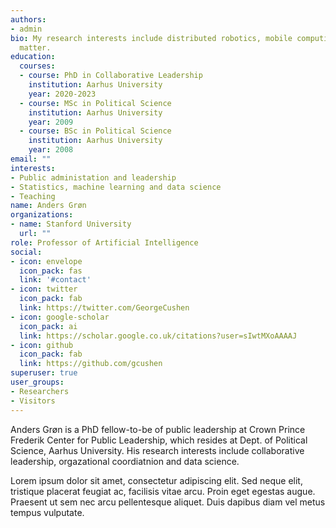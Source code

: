 ```yaml
---
authors:
- admin
bio: My research interests include distributed robotics, mobile computing and programmable
  matter.
education:
  courses:
  - course: PhD in Collaborative Leadership
    institution: Aarhus University
    year: 2020-2023
  - course: MSc in Political Science
    institution: Aarhus University
    year: 2009
  - course: BSc in Political Science
    institution: Aarhus University
    year: 2008
email: ""
interests:
- Public administation and leadership
- Statistics, machine learning and data science
- Teaching
name: Anders Grøn
organizations:
- name: Stanford University
  url: ""
role: Professor of Artificial Intelligence
social:
- icon: envelope
  icon_pack: fas
  link: '#contact'
- icon: twitter
  icon_pack: fab
  link: https://twitter.com/GeorgeCushen
- icon: google-scholar
  icon_pack: ai
  link: https://scholar.google.co.uk/citations?user=sIwtMXoAAAAJ
- icon: github
  icon_pack: fab
  link: https://github.com/gcushen
superuser: true
user_groups:
- Researchers
- Visitors
---
```


Anders Grøn is a PhD fellow-to-be of public leadership at Crown Prince Frederik Center for Public Leadership, which resides at Dept. of Political Science, Aarhus University. His research interests include collaborative leadership, orgazational coordiatnion and data science. 

Lorem ipsum dolor sit amet, consectetur adipiscing elit. Sed neque elit, tristique placerat feugiat ac, facilisis vitae arcu. Proin eget egestas augue. Praesent ut sem nec arcu pellentesque aliquet. Duis dapibus diam vel metus tempus vulputate.

